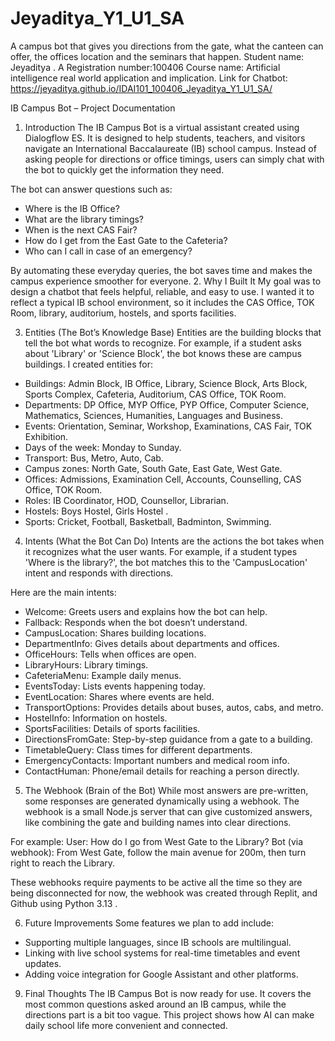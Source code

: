 # Jeyaditya_Y1_U1_SA
A campus bot that gives you directions from the gate, what the canteen can offer, the offices location and the seminars that happen.
Student name: Jeyaditya . A
Registration number:100406
Course name: Artificial intelligence real world application and implication.
Link for Chatbot:  https://jeyaditya.github.io/IDAI101_100406_Jeyaditya_Y1_U1_SA/

IB Campus Bot – Project Documentation
1. Introduction
The IB Campus Bot is a virtual assistant created using Dialogflow ES. It is designed to help students, teachers, and visitors navigate an International Baccalaureate (IB) school campus. Instead of asking people for directions or office timings, users can simply chat with the bot to quickly get the information they need.

The bot can answer questions such as:
- Where is the IB Office?
- What are the library timings?
- When is the next CAS Fair?
- How do I get from the East Gate to the Cafeteria?
- Who can I call in case of an emergency?

By automating these everyday queries, the bot saves time and makes the campus experience smoother for everyone.
2. Why I Built It
My goal was to design a chatbot that feels helpful, reliable, and easy to use. I wanted it to reflect a typical IB school environment, so it includes the CAS Office, TOK Room, library, auditorium, hostels, and sports facilities.


3. Entities (The Bot’s Knowledge Base)
Entities are the building blocks that tell the bot what words to recognize. For example, if a student asks about 'Library' or 'Science Block', the bot knows these are campus buildings.
I created entities for:
- Buildings: Admin Block, IB Office, Library, Science Block, Arts Block, Sports Complex, Cafeteria, Auditorium, CAS Office, TOK Room.
- Departments: DP Office, MYP Office, PYP Office, Computer Science, Mathematics, Sciences,     Humanities, Languages and Business.
- Events: Orientation, Seminar, Workshop, Examinations, CAS Fair, TOK Exhibition.
- Days of the week: Monday to Sunday.
- Transport: Bus, Metro, Auto, Cab.
- Campus zones: North Gate, South Gate, East Gate, West Gate.
- Offices: Admissions, Examination Cell, Accounts, Counselling, CAS Office, TOK Room.
- Roles: IB Coordinator, HOD, Counsellor, Librarian.
- Hostels: Boys Hostel, Girls Hostel .
- Sports: Cricket, Football, Basketball, Badminton, Swimming.
4. Intents (What the Bot Can Do)
Intents are the actions the bot takes when it recognizes what the user wants. For example, if a student types 'Where is the library?', the bot matches this to the 'CampusLocation' intent and responds with directions.

Here are the main intents:
- Welcome: Greets users and explains how the bot can help.
- Fallback: Responds when the bot doesn’t understand.
- CampusLocation: Shares building locations.
- DepartmentInfo: Gives details about departments and offices.
- OfficeHours: Tells when offices are open.
- LibraryHours: Library timings.
- CafeteriaMenu: Example daily menus.
- EventsToday: Lists events happening today.
- EventLocation: Shares where events are held.
- TransportOptions: Provides details about buses, autos, cabs, and metro.
- HostelInfo: Information on hostels.
- SportsFacilities: Details of sports facilities.
- DirectionsFromGate: Step-by-step guidance from a gate to a building.
- TimetableQuery: Class times for different departments.
- EmergencyContacts: Important numbers and medical room info.
- ContactHuman: Phone/email details for reaching a person directly.
5. The Webhook (Brain of the Bot)
While most answers are pre-written, some responses are generated dynamically using a webhook. The webhook is a small Node.js server that can give customized answers, like combining the gate and building names into clear directions.

For example:
User: How do I go from West Gate to the Library?
Bot (via webhook): From West Gate, follow the main avenue for 200m, then turn right to reach the Library.

These webhooks require payments to be active all the time so they are being disconnected for now, the webhook was created through Replit, and Github using Python 3.13 .


6. Future Improvements
Some features we plan to add include:
- Supporting multiple languages, since IB schools are multilingual.
- Linking with live school systems for real-time timetables and event updates.
- Adding voice integration for Google Assistant and other platforms.
9. Final Thoughts
The IB Campus Bot is now ready for use. It covers the most common questions asked around an IB campus, while the directions part is a bit too vague. This project shows how AI can make daily school life more convenient and connected.

